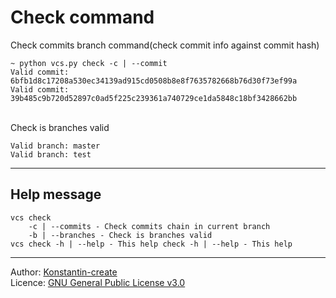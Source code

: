 # Check command

Check commits branch command(check commit info against commit hash)

```shell
~ python vcs.py check -c | --commit
Valid commit: 6bfb1d8c17208a530ec34139ad915cd0508b8e8f7635782668b76d30f73ef99a
Valid commit: 39b485c9b720d52897c0ad5f225c239361a740729ce1da5848c18bf3428662bb
```

\
Check is branches valid

```shell
Valid branch: master
Valid branch: test
```

___

## Help message

```shell
vcs check
    -c | --commits - Check commits chain in current branch
    -b | --branches - Check is branches valid
vcs check -h | --help - This help check -h | --help - This help
```

___
Author: [Konstantin-create](https://github.com/Konstantin-create)
\
Licence: [GNU General Public License v3.0](/LICENSE)
